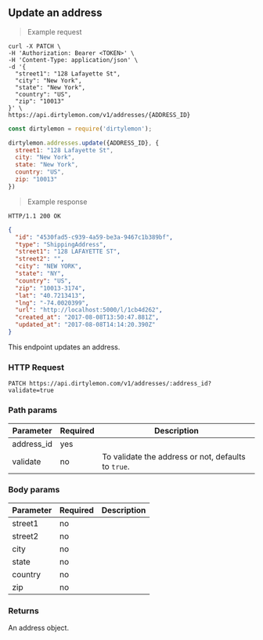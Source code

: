 ## Update an address

> Example request

```shell
curl -X PATCH \
-H 'Authorization: Bearer <TOKEN>' \
-H 'Content-Type: application/json' \
-d '{
  "street1": "128 Lafayette St",
  "city": "New York",
  "state": "New York",
  "country": "US",
  "zip": "10013"
}' \
https://api.dirtylemon.com/v1/addresses/{ADDRESS_ID}
```

```javascript
const dirtylemon = require('dirtylemon');

dirtylemon.addresses.update({ADDRESS_ID}, {
  street1: "128 Lafayette St",
  city: "New York",
  state: "New York",
  country: "US",
  zip: "10013"
})
```

> Example response

```http
HTTP/1.1 200 OK
```

```json
{
  "id": "4530fad5-c939-4a59-be3a-9467c1b389bf",
  "type": "ShippingAddress",
  "street1": "128 LAFAYETTE ST",
  "street2": "",
  "city": "NEW YORK",
  "state": "NY",
  "country": "US",
  "zip": "10013-3174",
  "lat": "40.7213413",
  "lng": "-74.0020399",
  "url": "http://localhost:5000/l/1cb4d262",
  "created_at": "2017-08-08T13:50:47.881Z",
  "updated_at": "2017-08-08T14:14:20.390Z"
}
```

This endpoint updates an address.

### HTTP Request

`PATCH https://api.dirtylemon.com/v1/addresses/:address_id?validate=true`

### Path params

| Parameter  | Required | Description |
| ---------- | -------- | ------------|
| address_id | yes      |             |
| validate   | no       | To validate the address or not, defaults to `true`. |

### Body params

| Parameter | Required | Description |
| --------- | -------- | ------------|
| street1 | no | |
| street2 | no | |
| city | no | |
| state | no | |
| country | no | |
| zip | no | |

### Returns

An address object.
